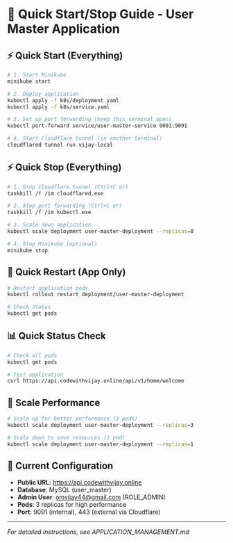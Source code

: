 # 🚀 Quick Start/Stop Guide - User Master Application

## ⚡ Quick Start (Everything)
```bash
# 1. Start Minikube
minikube start

# 2. Deploy application
kubectl apply -f k8s/deployment.yaml
kubectl apply -f k8s/service.yaml

# 3. Set up port forwarding (keep this terminal open)
kubectl port-forward service/user-master-service 9091:9091

# 4. Start Cloudflare tunnel (in another terminal)
cloudflared tunnel run vijay-local
```

## ⚡ Quick Stop (Everything)
```bash
# 1. Stop Cloudflare tunnel (Ctrl+C or)
taskkill /f /im cloudflared.exe

# 2. Stop port forwarding (Ctrl+C or)
taskkill /f /im kubectl.exe

# 3. Scale down application
kubectl scale deployment user-master-deployment --replicas=0

# 4. Stop Minikube (optional)
minikube stop
```

## 🔄 Quick Restart (App Only)
```bash
# Restart application pods
kubectl rollout restart deployment/user-master-deployment

# Check status
kubectl get pods
```

## 📊 Quick Status Check
```bash
# Check all pods
kubectl get pods

# Test application
curl https://api.codewithvijay.online/api/v1/home/welcome
```

## 🎯 Scale Performance
```bash
# Scale up for better performance (3 pods)
kubectl scale deployment user-master-deployment --replicas=3

# Scale down to save resources (1 pod)
kubectl scale deployment user-master-deployment --replicas=1
```

## 🔧 Current Configuration
- **Public URL**: https://api.codewithvijay.online
- **Database**: MySQL (user_master)
- **Admin User**: omvijay44@gmail.com (ROLE_ADMIN)
- **Pods**: 3 replicas for high performance
- **Port**: 9091 (internal), 443 (external via Cloudflare)

---
*For detailed instructions, see APPLICATION_MANAGEMENT.md*
